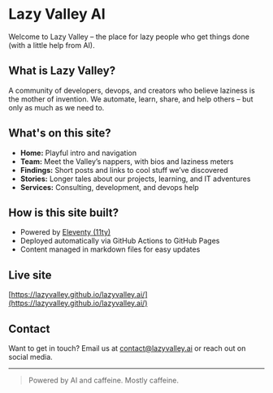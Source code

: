 # Lazy Valley AI

Welcome to Lazy Valley – the place for lazy people who get things done (with a little help from AI).

## What is Lazy Valley?
A community of developers, devops, and creators who believe laziness is the mother of invention. We automate, learn, share, and help others – but only as much as we need to.

## What's on this site?
- **Home:** Playful intro and navigation
- **Team:** Meet the Valley’s nappers, with bios and laziness meters
- **Findings:** Short posts and links to cool stuff we’ve discovered
- **Stories:** Longer tales about our projects, learning, and IT adventures
- **Services:** Consulting, development, and devops help

## How is this site built?
- Powered by [Eleventy (11ty)](https://www.11ty.dev/)
- Deployed automatically via GitHub Actions to GitHub Pages
- Content managed in markdown files for easy updates

## Live site
[https://lazyvalley.github.io/lazyvalley.ai/](https://lazyvalley.github.io/lazyvalley.ai/)

## Contact
Want to get in touch? Email us at contact@lazyvalley.ai or reach out on social media.

---

> Powered by AI and caffeine. Mostly caffeine.
